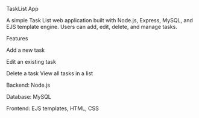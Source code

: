 TaskList App

A simple Task List web application built with Node.js, Express, MySQL, and EJS template engine. Users can add, edit, delete, and manage tasks.

Features

Add a new task 

Edit an existing task 

Delete a task 
View all tasks in a list 

Backend: Node.js

Database: MySQL

Frontend: EJS templates, HTML, CSS
